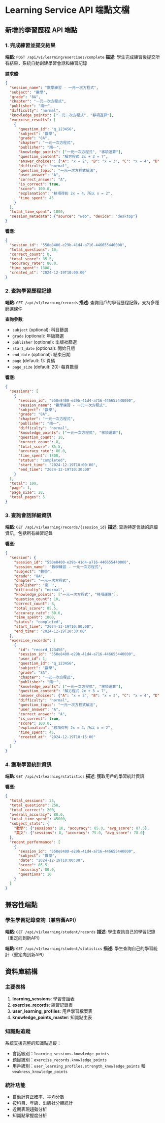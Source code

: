 # Learning Service API 端點文檔

## 新增的學習歷程 API 端點

### 1. 完成練習並提交結果

**端點**: `POST /api/v1/learning/exercises/complete`
**描述**: 學生完成練習後提交所有結果，系統自動創建學習會話和練習記錄

**請求體**:
```json
{
  "session_name": "數學練習 - 一元一次方程式",
  "subject": "數學",
  "grade": "8A",
  "chapter": "一元一次方程式",
  "publisher": "南一",
  "difficulty": "normal",
  "knowledge_points": ["一元一次方程式", "移項運算"],
  "exercise_results": [
    {
      "question_id": "q_123456",
      "subject": "數學",
      "grade": "8A",
      "chapter": "一元一次方程式",
      "publisher": "南一",
      "knowledge_points": ["一元一次方程式", "移項運算"],
      "question_content": "解方程式 2x + 3 = 7",
      "answer_choices": {"A": "x = 2", "B": "x = 3", "C": "x = 4", "D": "x = 5"},
      "difficulty": "normal",
      "question_topic": "一元一次方程式解法",
      "user_answer": "A",
      "correct_answer": "A",
      "is_correct": true,
      "score": 100.0,
      "explanation": "移項得到 2x = 4，所以 x = 2",
      "time_spent": 45
    }
  ],
  "total_time_spent": 1800,
  "session_metadata": {"source": "web", "device": "desktop"}
}
```

**響應**:
```json
{
  "session_id": "550e8400-e29b-41d4-a716-446655440000",
  "total_questions": 10,
  "correct_count": 8,
  "total_score": 85.5,
  "accuracy_rate": 80.0,
  "time_spent": 1800,
  "created_at": "2024-12-19T10:00:00"
}
```

### 2. 查詢學習歷程記錄

**端點**: `GET /api/v1/learning/records`
**描述**: 查詢用戶的學習歷程記錄，支持多種篩選條件

**查詢參數**:
- `subject` (optional): 科目篩選
- `grade` (optional): 年級篩選
- `publisher` (optional): 出版社篩選
- `start_date` (optional): 開始日期
- `end_date` (optional): 結束日期
- `page` (default: 1): 頁碼
- `page_size` (default: 20): 每頁數量

**響應**:
```json
{
  "sessions": [
    {
      "session_id": "550e8400-e29b-41d4-a716-446655440000",
      "session_name": "數學練習 - 一元一次方程式",
      "subject": "數學",
      "grade": "8A",
      "chapter": "一元一次方程式",
      "publisher": "南一",
      "difficulty": "normal",
      "knowledge_points": ["一元一次方程式", "移項運算"],
      "question_count": 10,
      "correct_count": 8,
      "total_score": 85.5,
      "accuracy_rate": 80.0,
      "time_spent": 1800,
      "status": "completed",
      "start_time": "2024-12-19T10:00:00",
      "end_time": "2024-12-19T10:30:00"
    }
  ],
  "total": 100,
  "page": 1,
  "page_size": 20,
  "total_pages": 5
}
```

### 3. 查詢會話詳細資訊

**端點**: `GET /api/v1/learning/records/{session_id}`
**描述**: 查詢特定會話的詳細資訊，包括所有練習記錄

**響應**:
```json
{
  "session": {
    "session_id": "550e8400-e29b-41d4-a716-446655440000",
    "session_name": "數學練習 - 一元一次方程式",
    "subject": "數學",
    "grade": "8A",
    "chapter": "一元一次方程式",
    "publisher": "南一",
    "difficulty": "normal",
    "knowledge_points": ["一元一次方程式", "移項運算"],
    "question_count": 10,
    "correct_count": 8,
    "total_score": 85.5,
    "accuracy_rate": 80.0,
    "time_spent": 1800,
    "status": "completed",
    "start_time": "2024-12-19T10:00:00",
    "end_time": "2024-12-19T10:30:00"
  },
  "exercise_records": [
    {
      "id": "record_123456",
      "session_id": "550e8400-e29b-41d4-a716-446655440000",
      "user_id": 1,
      "question_id": "q_123456",
      "subject": "數學",
      "grade": "8A",
      "chapter": "一元一次方程式",
      "publisher": "南一",
      "knowledge_points": ["一元一次方程式", "移項運算"],
      "question_content": "解方程式 2x + 3 = 7",
      "answer_choices": {"A": "x = 2", "B": "x = 3", "C": "x = 4", "D": "x = 5"},
      "difficulty": "normal",
      "question_topic": "一元一次方程式解法",
      "user_answer": "A",
      "correct_answer": "A",
      "is_correct": true,
      "score": 100.0,
      "explanation": "移項得到 2x = 4，所以 x = 2",
      "time_spent": 45,
      "created_at": "2024-12-19T10:15:00"
    }
  ]
}
```

### 4. 獲取學習統計資訊

**端點**: `GET /api/v1/learning/statistics`
**描述**: 獲取用戶的學習統計資訊

**響應**:
```json
{
  "total_sessions": 25,
  "total_questions": 250,
  "total_correct": 200,
  "overall_accuracy": 80.0,
  "total_time_spent": 45000,
  "subject_stats": {
    "數學": {"sessions": 10, "accuracy": 85.0, "avg_score": 87.5},
    "英文": {"sessions": 8, "accuracy": 75.0, "avg_score": 78.0}
  },
  "recent_performance": [
    {
      "session_id": "550e8400-e29b-41d4-a716-446655440000",
      "subject": "數學",
      "date": "2024-12-19T10:00:00",
      "score": 85.5,
      "accuracy": 80.0,
      "questions": 10
    }
  ]
}
```

## 兼容性端點

### 學生學習記錄查詢（兼容舊API）

**端點**: `GET /api/v1/learning/student/records`
**描述**: 學生查詢自己的學習記錄（重定向到新API）

**端點**: `GET /api/v1/learning/student/statistics`
**描述**: 學生查詢自己的學習統計（重定向到新API）

## 資料庫結構

### 主要表格

1. **learning_sessions**: 學習會話表
2. **exercise_records**: 練習記錄表
3. **user_learning_profiles**: 用戶學習檔案表
4. **knowledge_points_master**: 知識點主表

### 知識點追蹤

系統支援完整的知識點追蹤：
- 會話級別：`learning_sessions.knowledge_points`
- 題目級別：`exercise_records.knowledge_points`
- 用戶級別：`user_learning_profiles.strength_knowledge_points` 和 `weakness_knowledge_points`

### 統計功能

- 自動計算正確率、平均分數
- 按科目、年級、出版社分類統計
- 近期表現趨勢分析
- 知識點掌握度分析